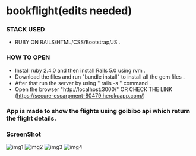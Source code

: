# bookflight(edits needed)
### STACK USED 
- RUBY ON RAILS/HTML/CSS/Bootstrap/JS .

### HOW TO OPEN 
- Install ruby 2.4.0 and then install Rails 5.0 using rvm .
- Download the files and run "bundle install" to install all the gem files .
- After that run the server by using " rails -s " command .
- Open the browser "http://localhost:3000/" OR CHECK THE LINK (https://secure-escarpment-80479.herokuapp.com/)


### App is made to show the flights using goibibo api which return the flight details.

### ScreenShot 
![img1](https://user-images.githubusercontent.com/29759141/45585774-ccff6780-b907-11e8-9e11-8127d0182ca5.png)
![img2](https://user-images.githubusercontent.com/29759141/45585775-ccff6780-b907-11e8-9b71-2c6d3c0e1a2c.png)
![img3](https://user-images.githubusercontent.com/29759141/45585776-cd97fe00-b907-11e8-9f7c-19dc3fb5252c.png)
![img4](https://user-images.githubusercontent.com/29759141/45585777-cf61c180-b907-11e8-8ebc-1943a0d8e728.png)
